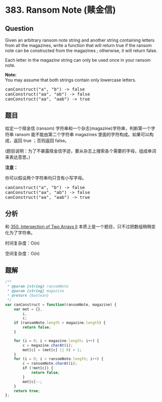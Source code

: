 # 383. Ransom Note (赎金信)

## Question

Given an arbitrary ransom note string and another string containing letters from all the magazines, write a function that will return true if the ransom note can be constructed from the magazines ; otherwise, it will return false.

Each letter in the magazine string can only be used once in your ransom note.

**Note:**  
You may assume that both strings contain only lowercase letters.

<pre>canConstruct("a", "b") -&gt; false
canConstruct("aa", "ab") -&gt; false
canConstruct("aa", "aab") -&gt; true
</pre>

## 题目

给定一个赎金信 (ransom) 字符串和一个杂志(magazine)字符串，判断第一个字符串 ransom 能不能由第二个字符串 magazines 里面的字符构成。如果可以构成，返回 true ；否则返回 false。

(题目说明：为了不暴露赎金信字迹，要从杂志上搜索各个需要的字母，组成单词来表达意思。)

**注意：**

你可以假设两个字符串均只含有小写字母。

<pre>canConstruct("a", "b") -&gt; false
canConstruct("aa", "ab") -&gt; false
canConstruct("aa", "aab") -&gt; true
</pre>

## 分析

和 [350. Intersection of Two Arrays II](./350.%20Intersection%20of%20Two%20Arrays%20II.md) 本质上是一个题目，只不过把数组稍稍变化为了字符串。

时间复杂度：O(n)

空间复杂度：O(n)

## 题解

```javascript
/**
 * @param {string} ransomNote
 * @param {string} magazine
 * @return {boolean}
 */
var canConstruct = function(ransomNote, magazine) {
    var met = {},
        i,
        c;
    if (ransomNote.length > magazine.length) {
        return false;
    }

    for (i = 0; i < magazine.length; i++) {
        c = magazine.charAt(i);
        met[c] = (met[c] || 0) + 1;
    }
    for (i = 0; i < ransomNote.length; i++) {
        c = ransomNote.charAt(i);
        if (!met[c]) {
            return false;
        }
        met[c]--;
    }
    return true;
};
```

